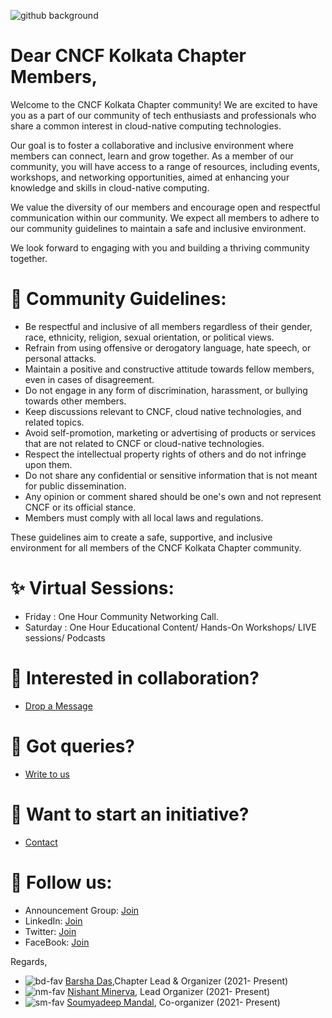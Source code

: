 ![github background](https://user-images.githubusercontent.com/103309340/232296891-25c77d2b-1d62-4567-8d06-dc4b14caa3b6.png)

# Dear CNCF Kolkata Chapter Members,

Welcome to the CNCF Kolkata Chapter community! We are excited to have you as a part of our community of tech enthusiasts and professionals who share a common interest in cloud-native computing technologies.

Our goal is to foster a collaborative and inclusive environment where members can connect, learn and grow together. As a member of our community, you will have access to a range of resources, including events, workshops, and networking opportunities, aimed at enhancing your knowledge and skills in cloud-native computing.

We value the diversity of our members and encourage open and respectful communication within our community. We expect all members to adhere to our community guidelines to maintain a safe and inclusive environment.

We look forward to engaging with you and building a thriving community together.

# 📝 Community Guidelines: 

- Be respectful and inclusive of all members regardless of their gender, race, ethnicity, religion, sexual orientation, or political views.
- Refrain from using offensive or derogatory language, hate speech, or personal attacks.
- Maintain a positive and constructive attitude towards fellow members, even in cases of disagreement.
- Do not engage in any form of discrimination, harassment, or bullying towards other members.
- Keep discussions relevant to CNCF, cloud native technologies, and related topics.
- Avoid self-promotion, marketing or advertising of products or services that are not related to CNCF or cloud-native technologies.
- Respect the intellectual property rights of others and do not infringe upon them.
- Do not share any confidential or sensitive information that is not meant for public dissemination.
- Any opinion or comment shared should be one's own and not represent CNCF or its official stance.
- Members must comply with all local laws and regulations.

These guidelines aim to create a safe, supportive, and inclusive environment for all members of the CNCF Kolkata Chapter community.

# ✨ Virtual Sessions:

- Friday : One Hour Community Networking Call.
- Saturday : One Hour Educational Content/ Hands-On Workshops/ LIVE sessions/ Podcasts 

#  🌈 Interested in collaboration?

- [Drop a Message](https://t.me/thebarshablog)

# 🚧 Got queries?

- [Write to us](https://t.me/thebarshablog)

# 🌱 Want to start an initiative?

- [Contact](https://t.me/thebarshablog)

# 📱 Follow us: 

- Announcement Group: [Join](https://chat.whatsapp.com/FfRZzC9wmpiJsWd0xO95fQ)
- LinkedIn: [Join](https://www.linkedin.com/company/cncfugkol/)
- Twitter: [Join](https://twitter.com/cncfugkol)
- FaceBook: [Join](https://www.facebook.com/cncfugkol)


Regards,

- ![bd-fav](https://user-images.githubusercontent.com/103309340/232305362-9117c2b6-a36e-4347-9690-60d2533ed9e9.png) [Barsha Das](https://bio.link/thebarshablog),Chapter Lead & Organizer (2021- Present)
- ![nm-fav](https://user-images.githubusercontent.com/103309340/232305397-66859acb-4916-411a-b2d0-21903a7ea191.png) [Nishant Minerva](https://www.linkedin.com/in/nishantminerva/), Lead Organizer (2021- Present)
- ![sm-fav](https://user-images.githubusercontent.com/103309340/232305412-f0694fc8-3110-45a4-92e1-e4fc649fc228.png) [Soumyadeep Mandal](https://www.linkedin.com/in/imsampro/), Co-organizer (2021- Present)



